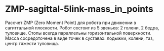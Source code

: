 # ZMP-sagittal-5link-mass_in_points

Рассчет ZMP (Zero Moment Point) для робота при движении в сагиттальной плоскости.
Робот состоит из 5 звеньев: 2 голени, 2 бедра, туловище. Стопы всегда параллельны горизонтальной поверхности.
Масса сосредоточена в виде точек в суставах: лодыжки, колени, таз, центр тяжести туловища.

